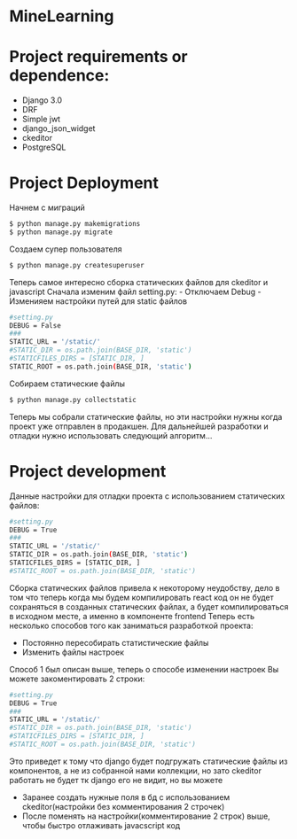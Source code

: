 # MineLearning
# Project requirements or dependence:

  - Django 3.0
  - DRF
  - Simple jwt
  - django_json_widget
  - ckeditor
  - PostgreSQL
# Project Deployment
Начнем с миграций
```sh
$ python manage.py makemigrations
$ python manage.py migrate
```
Создаем супер пользователя
```sh
$ python manage.py createsuperuser
```
Теперь самое интересно сборка статических файлов для ckeditor и javascript
Сначала изменим файл setting.py:
    - Отключаем Debug
    - Изменияем настройки путей для static файлов
```sh
#setting.py
DEBUG = False
###
STATIC_URL = '/static/'
#STATIC_DIR = os.path.join(BASE_DIR, 'static')
#STATICFILES_DIRS = [STATIC_DIR, ]
STATIC_ROOT = os.path.join(BASE_DIR, 'static')
```
Собираем статические файлы
```sh
$ python manage.py collectstatic
```
Теперь мы собрали статические файлы, но эти настройки нужны когда проект уже отправлен в продакшен.
Для дальнейшей разработки и отладки нужно использовать следующий алгоритм...
# Project development
Данные настройки для отладки проекта с использованием статических файлов:
```sh
#setting.py
DEBUG = True
###
STATIC_URL = '/static/'
STATIC_DIR = os.path.join(BASE_DIR, 'static')
STATICFILES_DIRS = [STATIC_DIR, ]
#STATIC_ROOT = os.path.join(BASE_DIR, 'static')
```
Сборка статических файлов привела к некоторому неудобству, дело в том что теперь когда мы будем компилировать react код он не будет сохраняться в созданных статических файлах, а будет компилироваться в исходном месте, а именно в компоненте frontend
Теперь есть несколько способов того как заниматься разработкой проекта:
  - Постоянно пересобирать статистические файлы
  - Изменить файлы настроек

Способ 1 был описан выше, теперь о способе изменении настроек
Вы можете закоментировать 2 строки:
```sh
#setting.py
DEBUG = True
###
STATIC_URL = '/static/'
#STATIC_DIR = os.path.join(BASE_DIR, 'static')
#STATICFILES_DIRS = [STATIC_DIR, ]
#STATIC_ROOT = os.path.join(BASE_DIR, 'static')
```
Это приведет к тому что django будет подгружать статические файлы из компонентов, а не из собранной нами коллекции, но зато ckeditor работать не будет тк django его не видит, но вы можете
  - Заранее создать нужные поля в бд с использованием ckeditor(настройки без комментирования 2 строчек)
  - После поменять на настройки(комментирование 2 строк) выше, чтобы быстро отлаживать javacscript код
